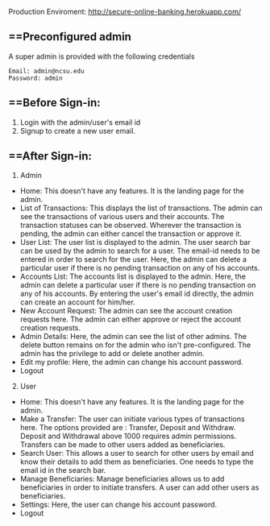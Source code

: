Production Enviroment: http://secure-online-banking.herokuapp.com/

==Preconfigured admin
--------------------------------------------------------------------------------------------------------------------------------
A super admin is provided with the following credentials

    Email: admin@ncsu.edu
    Password: admin
	
==Before Sign-in:
--------------------------------------------------------------------------------------------------------------------------------
1. Login with the admin/user's email id
2. Signup to create a new user email.

==After Sign-in:
--------------------------------------------------------------------------------------------------------------------------------
1. Admin

* Home: 
This doesn't have any features. It is the landing page for the admin.
* List of Transactions: 
This displays the list of transactions. The admin can see the transactions of various users and their accounts. The transaction statuses can be observed. Wherever the transaction is pending, the admin can either cancel the transaction or approve it.
* User List:
The user list is displayed to the admin. The user search bar can be used by the admin to search for a user. The email-id needs to be entered in order to search for the user. Here, the admin can delete a particular user if there is no pending transaction on any of his accounts.
* Accounts List:
The accounts list is displayed to the admin. Here, the admin can delete a particular user if there is no pending transaction on any of his accounts. By entering the user's email id directly, the admin can create an account for him/her.
* New Account Request:
The admin can see the account creation requests here. The admin can either approve or reject the account creation requests. 
* Admin Details:
Here, the admin can see the list of other admins. The delete button remains on for the admin who isn't pre-configured. The admin has the privilege to add or delete another admin.
* Edit my profile:
Here, the admin can change his account password.
* Logout

2. User

* Home: 
This doesn't have any features. It is the landing page for the admin.
* Make a Transfer:
The user can initiate various types of transactions here. The options provided are : Transfer, Deposit and Withdraw. Deposit and Withdrawal above 1000 requires admin permissions. Transfers can be made to other users added as beneficiaries. 
* Search User:
This allows a user to search for other users by email and know their details to add them as beneficiaries. One needs to type the email id in the search bar.
* Manage Beneficiaries:
Manage beneficiaries allows us to add beneficiaries in order to initiate transfers. A user can add other users as beneficiaries.
* Settings:
Here, the user can change his account password.
* Logout
